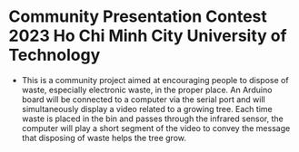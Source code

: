 # Community Presentation Contest 2023 Ho Chi Minh City University of Technology
- This is a community project aimed at encouraging people to dispose of waste, especially electronic waste, in the proper place.
An Arduino board will be connected to a computer via the serial port and will simultaneously display a video related to a growing
tree. Each time waste is placed in the bin and passes through the infrared sensor, the computer will play a short segment of the
video to convey the message that disposing of waste helps the tree grow.
